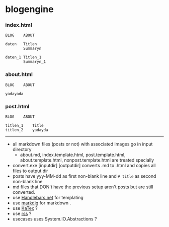 # blogengine

### index.html

```
BLOG    ABOUT

daten   Titlen
        Summaryn

daten_1 Titlen_1
        Summaryn_1
```


### about.html

```
BLOG    ABOUT

yadayada
```

### post.html

```
BLOG    ABOUT

titlen_1    Title
titlen_2    yadayda
```

---

* all markdown files (posts or not) with associated images go in input directory
    * about.md, index.template.html, post.template.html, about.template.html, nonpost.template.html are treated specially
* convert.exe [inputdir] [outputdir] converts .md to .html and copies all files to output dir
* posts have yyy-MM-dd as first non-blank line and `# title` as second non-blank line
* md files that DON't have the previous setup aren't posts but are still converted.
* use [Handlebars.net](https://www.nuget.org/packages/Handlebars.Net/) for templating
* use [markdig](https://github.com/lunet-io/markdig) for markdown .
* use [KaTex](https://katex.org/) ?
* use [rss](https://www.nuget.org/packages/WilderMinds.RssSyndication/) ?
* usecases uses System.IO.Abstractions ?


